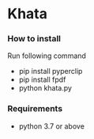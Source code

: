 # Khata
### How to install 
Run following command 
- pip install pyperclip
- pip install fpdf
- python khata.py

### Requirements 
- python 3.7 or above
